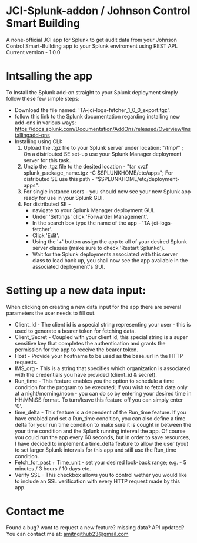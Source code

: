 # JCI-Splunk-addon / Johnson Control Smart Building
A none-official JCI app for Splunk to get audit data from your Johnson Control Smart-Building app to your Splunk enviroment using REST API.
Current version - 1.0.0

# Intsalling the app
To Install the Splunk add-on straight to your Splunk deployment simply follow these few simple steps:
  - Download the file named: 'TA-jci-logs-fetcher_1_0_0_export.tgz'.
  - follow this link to the Splunk documentation regarding installing new add-ons in various ways: https://docs.splunk.com/Documentation/AddOns/released/Overview/Installingadd-ons
  - Installing using CLI:
      1. Upload the .tgz file to your Splunk server under location: "/tmp/" ; On a distributed SE set-up use your Splunk Manager deployment server for this task.
      2. Unzip the .tgz file to the desited location - "tar xvzf splunk_package_name.tgz -C $SPLUNKHOME/etc/apps"; For distributed SE use this path - "$SPLUNKHOME/etc/deployment-apps".
      3. For single instance users -
you should now see your new Splunk app ready for use in your Splunk GUI.
      4. For distributed SE -
          * navigate to your Splunk Manager deployment GUI.
          * Under 'Settings' click 'Forwarder Management'.
          * In the search box type the name of the app - 'TA-jci-logs-fetcher'.
          * Click 'Edit'.
          * Using the '+' button assign the app to all of your desired Splunk server classes (make sure to check 'Restart Splunkd').
           * Wait for the Splunk deployments associated with this server class to load back up, you shall now see the app available in the associated deployment's GUI.

# Setting up a new data input:
When clicking on creating a new data input for the app there are several parameters the user needs to fill out.

- Client_Id - The client id is a special string representing your user - this is used to generate a bearer token for fetching data.
- Client_Secret - Coupled with your client id, this special string is a super sensitive key that completes the authentication and grants the permission for the app to receive the bearer token.
- Host - Provide your hostname to be used as the base_url in the HTTP requests.
- IMS_org - This is a string that specifies which organization is associated with the credentials you have provided (client_id & secret).
- Run_time - This feature enables you the option to schedule a time condition for the program to be executed; if you wish to fetch data only at a night/morning/noon - you can do so by entering your desired time in HH:MM:SS format. To turn/leave this feature off you can simply enter '0'.
- time_delta - This feature is a dependent of the Run_time feature. If you have enabled and set a Run_time condition, you can also define a time delta for your run time condition to make sure it is cought in between the your time condition and the Splunk running interval the app.
Of course you could run the app every 60 seconds, but in order to save resources, I have decided to implement a time_delta feature to allow the user (you) to set larger Splunk intervals for this app and still use the Run_time condition.
- Fetch_for_past + Time_unit - set your desired look-back range; e.g. - 5 minutes / 3 hours / 10 days etc.
- Verify SSL - This checkbox allows you to control wether you would like to include an SSL verification with every HTTP request made by this app. 

# Contact me
Found a bug? want to request a new feature? missing data? API updated?
You can contact me at: amitngithub23@gmail.com
